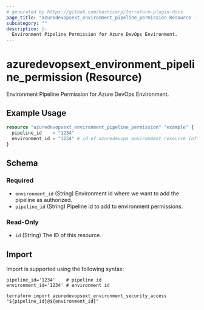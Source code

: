 ```yaml
---
# generated by https://github.com/hashicorp/terraform-plugin-docs
page_title: "azuredevopsext_environment_pipeline_permission Resource - terraform-provider-azuredevopsext"
subcategory: ""
description: |-
  Environment Pipeline Permission for Azure DevOps Environment.
---
```


# azuredevopsext_environment_pipeline_permission (Resource)

Environment Pipeline Permission for Azure DevOps Environment.

## Example Usage

```terraform
resource "azuredevopsext_environment_pipeline_permission" "example" {
  pipeline_id    = "1234"
  environment_id = "1234" # id of azuredevops_environment resource (official azuredevops provider)
}
```

<!-- schema generated by tfplugindocs -->
## Schema

### Required

- `environment_id` (String) Environment id where we want to add the pipeline as authorized.
- `pipeline_id` (String) Pipeline id to add to environment permissions.

### Read-Only

- `id` (String) The ID of this resource.

## Import

Import is supported using the following syntax:

```shell
pipeline_id='1234'    # pipeline id
environment_id='1234' # environment id

terraform import azuredevopsext_environment_security_access "${pipeline_id}@${environment_id}"
```
